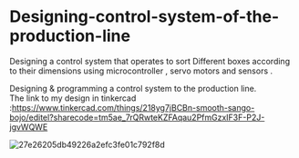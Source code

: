 # Designing-control-system-of-the-production-line
Designing a control system that operates to sort 
Different boxes according to their dimensions using microcontroller , servo motors and sensors . 

 Designing & programming a control system to the production line. \
 The link to my design in tinkercad :https://www.tinkercad.com/things/218yg7jBCBn-smooth-sango-bojo/editel?sharecode=tm5ae_7rQRwteKZFAqau2PfmGzxIF3F-P2J-jgvWQWE
 
 
![27e26205db49226a2efc3fe01c792f8d](https://user-images.githubusercontent.com/67114907/104530050-2c76fa80-561c-11eb-8b90-4ba87fe9b2cd.gif)
